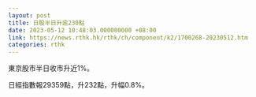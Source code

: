 ```yaml
---
layout: post
title: 日股半日升逾230點
date: 2023-05-12 10:48:03.000000000 +08:00
link: https://news.rthk.hk/rthk/ch/component/k2/1700268-20230512.htm
categories: rthk
---
```


東京股市半日收市升近1%。

日經指數報29359點，升232點，升幅0.8%。
